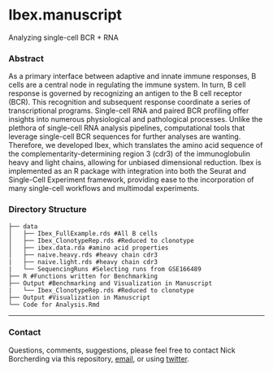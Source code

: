 # Ibex.manuscript
Analyzing single-cell BCR + RNA

### Abstract 

As a primary interface between adaptive and innate immune responses, B cells are a central node in regulating the immune system. 
In turn, B cell response is governed by recognizing an antigen to the B cell receptor (BCR). This recognition and subsequent 
response coordinate a series of transcriptional programs. Single-cell RNA and paired BCR profiling offer insights into numerous 
physiological and pathological processes. Unlike the plethora of single-cell RNA analysis pipelines, computational tools that 
leverage single-cell BCR sequences for further analyses are wanting. Therefore, we developed Ibex, which translates the amino 
acid sequence of the complementarity-determining region 3 (cdr3) of the immunoglobulin heavy and light chains, allowing for unbiased 
dimensional reduction. Ibex is implemented as an R package with integration into both the Seurat and Single-Cell Experiment framework, 
providing ease to the incorporation of many single-cell workflows and multimodal experiments.

### Directory Structure 
```
├── data
│   ├── Ibex_FullExample.rds #All B cells
│   ├── Ibex_ClonotypeRep.rds #Reduced to clonotype
│   ├── ibex.data.rda #amino acid properties
│   ├── naive.heavy.rds #heavy chain cdr3
|   ├── naive.light.rds #heavy chain cdr3
|   └── SequencingRuns #Selecting runs from GSE166489
├── R #Functions written for Benchmarking
├── Output #Benchmarking and Visualization in Manuscript
|   └── Ibex_ClonotypeRep.rds #Reduced to clonotype
├── Output #Visualization in Manuscript
└── Code for Analysis.Rmd
```

*****
### Contact
Questions, comments, suggestions, please feel free to contact Nick Borcherding via this repository, [email](mailto:ncborch@gmail.com), or using [twitter](https://twitter.com/theHumanBorch). 
